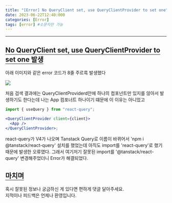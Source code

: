 ```yaml
---
title: "[Error] No QueryClient set, use QueryClientProvider to set one"
date: 2023-06-22T12:40:000
categories: [Error]
tags: [error] #소문자만 가능
---
```


<style type="text/css">
    .center{
        text-align:center;
        font-size:1.5rem;
    }
    blockquote{
        font-size:1.2rem;
    }
</style>

---

## <b style="border-bottom:2px solid gray" class="h2">No QueryClient set, use QueryClientProvider to set one 발생</b>

아래 이미지와 같은 error 코드가 8줄 주르륵 발생했다

<img src="https://github.com/TWOGATH3R/twogather-web-frontend/assets/88264006/4087e19b-d638-4a16-ab51-6daff42d1b08"/>

처음 검색 결과에는 QueryClientProviderd안에 하나의 컴포넌트만 있지를 않아서 발생하기도 한다는데 나는 App 컴포너트 하나이기 떄문에 이 이유는 아니었고

```jsx
import { useQuery } from "react-query";

<QueryClientProvider client={client}>
  <App />
</QueryClientProvider>;
```

react-query가 V4가 나오며 Tanstack Query로 이름이 바뀌어서 'npm i @tanstack/react-query' 설치를 했었는데 아직도 import를 'react-query'로 했기 때문에 발생한 오류였다. 그래서 여기저기 잘못된 import를 '@tanstack/react-query' 변경해주었더니 Error가 해결되었다.

## <b style="border-bottom:2px solid gray"><b>마치며</b></b>

<P>혹시 잘못된 정보나 궁금하신 게 있다면 편하게 댓글 달아주세요.<br/>
지적이나 피드백은 언제나 환영입니다.</p>
